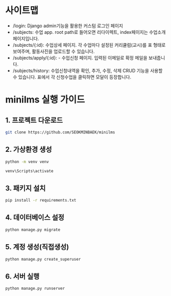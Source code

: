 # 사이트맵

- /login: Django admin기능을 활용한 커스텀 로그인 페이지
- /subjects: 수업 app. root path로 들어오면 리다이렉트, index페이지는 수업소개 페이지입니다.
- /subjects/{:id}: 수업상세 페이지. 각 수업마다 설정된 커리큘럼(교시)를 표 형태로 보여주며, 활동사진을 업로드할 수 있습니다.
- /subjects/apply/{:id}: - 수업신청 페이지. 입력된 이메일로 확정 메일을 보내줍니다.
- /subjects/history: 수업신청내역을 확인, 추가, 수정, 삭제 CRUD 기능을 사용할 수 있습니다. 표에서 각 신청수업을 클릭하면 모달이 등장합니다.

# minilms 실행 가이드

## 1. 프로젝트 다운로드
```bash
git clone https://github.com/SEOKMINBAEK/minilms
```

## 2. 가상환경 생성
```bash
python -m venv venv

venv\Scripts\activate
```

## 3. 패키지 설치
```bash
pip install -r requirements.txt
```

## 4. 데이터베이스 설정
```bash
python manage.py migrate
```

## 5. 계정 생성(직접생성)
```bash
python manage.py create_superuser
```

## 6. 서버 실행
```bash
python manage.py runserver
```
